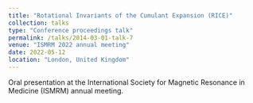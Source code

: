 ```yaml
---
title: "Rotational Invariants of the Cumulant Expansion (RICE)"
collection: talks
type: "Conference proceedings talk"
permalink: /talks/2014-03-01-talk-7
venue: "ISMRM 2022 annual meeting"
date: 2022-05-12
location: "London, United Kingdom"
---
```


Oral presentation at the International Society for Magnetic Resonance in Medicine (ISMRM) annual meeting.